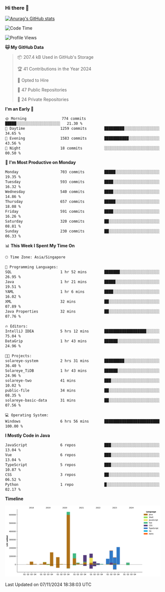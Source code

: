 ### Hi there 👋

[![Anurag's GitHub stats](https://github-readme-stats.vercel.app/api?username=xiumu2017&show_icons=true&theme=radical)](https://github.com/anuraghazra/github-readme-stats)

<!--
**xiumu2017/xiumu2017** is a ✨ _special_ ✨ repository because its `README.md` (this file) appears on your GitHub profile.

Here are some ideas to get you started:

- 🔭 I’m currently working on ...
- 🌱 I’m currently learning ...
- 👯 I’m looking to collaborate on ...
- 🤔 I’m looking for help with ...
- 💬 Ask me about ...
- 📫 How to reach me: ...
- 😄 Pronouns: ...
- ⚡ Fun fact: ...
-->

<!--START_SECTION:waka-->
![Code Time](http://img.shields.io/badge/Code%20Time-2%2C470%20hrs%2010%20mins-blue)

![Profile Views](http://img.shields.io/badge/Profile%20Views-1-blue)

**🐱 My GitHub Data** 

> 📦 207.4 kB Used in GitHub's Storage 
 > 
> 🏆 41 Contributions in the Year 2024
 > 
> 💼 Opted to Hire
 > 
> 📜 47 Public Repositories 
 > 
> 🔑 24 Private Repositories 
 > 
**I'm an Early 🐤** 

```text
🌞 Morning                774 commits         █████░░░░░░░░░░░░░░░░░░░░   21.30 % 
🌆 Daytime                1259 commits        █████████░░░░░░░░░░░░░░░░   34.65 % 
🌃 Evening                1583 commits        ███████████░░░░░░░░░░░░░░   43.56 % 
🌙 Night                  18 commits          ░░░░░░░░░░░░░░░░░░░░░░░░░   00.50 % 
```
📅 **I'm Most Productive on Monday** 

```text
Monday                   703 commits         █████░░░░░░░░░░░░░░░░░░░░   19.35 % 
Tuesday                  593 commits         ████░░░░░░░░░░░░░░░░░░░░░   16.32 % 
Wednesday                540 commits         ████░░░░░░░░░░░░░░░░░░░░░   14.86 % 
Thursday                 657 commits         █████░░░░░░░░░░░░░░░░░░░░   18.08 % 
Friday                   591 commits         ████░░░░░░░░░░░░░░░░░░░░░   16.26 % 
Saturday                 320 commits         ██░░░░░░░░░░░░░░░░░░░░░░░   08.81 % 
Sunday                   230 commits         ██░░░░░░░░░░░░░░░░░░░░░░░   06.33 % 
```


📊 **This Week I Spent My Time On** 

```text
🕑︎ Time Zone: Asia/Singapore

💬 Programming Languages: 
SQL                      1 hr 52 mins        ███████░░░░░░░░░░░░░░░░░░   26.95 % 
Java                     1 hr 21 mins        █████░░░░░░░░░░░░░░░░░░░░   19.51 % 
YAML                     1 hr 6 mins         ████░░░░░░░░░░░░░░░░░░░░░   16.02 % 
XML                      32 mins             ██░░░░░░░░░░░░░░░░░░░░░░░   07.89 % 
Java Properties          32 mins             ██░░░░░░░░░░░░░░░░░░░░░░░   07.76 % 

🔥 Editors: 
IntelliJ IDEA            5 hrs 12 mins       ███████████████████░░░░░░   75.04 % 
DataGrip                 1 hr 43 mins        ██████░░░░░░░░░░░░░░░░░░░   24.96 % 

🐱‍💻 Projects: 
solareye-system          2 hrs 31 mins       █████████░░░░░░░░░░░░░░░░   36.40 % 
Solareye_TiDB            1 hr 43 mins        ██████░░░░░░░░░░░░░░░░░░░   24.96 % 
solareye-two             41 mins             ███░░░░░░░░░░░░░░░░░░░░░░   10.02 % 
public-file              34 mins             ██░░░░░░░░░░░░░░░░░░░░░░░   08.35 % 
solareye-basic-data      31 mins             ██░░░░░░░░░░░░░░░░░░░░░░░   07.56 % 

💻 Operating System: 
Windows                  6 hrs 56 mins       █████████████████████████   100.00 % 
```

**I Mostly Code in Java** 

```text
JavaScript               6 repos             ███░░░░░░░░░░░░░░░░░░░░░░   13.04 % 
Vue                      6 repos             ███░░░░░░░░░░░░░░░░░░░░░░   13.04 % 
TypeScript               5 repos             ███░░░░░░░░░░░░░░░░░░░░░░   10.87 % 
CSS                      3 repos             ██░░░░░░░░░░░░░░░░░░░░░░░   06.52 % 
Python                   1 repo              █░░░░░░░░░░░░░░░░░░░░░░░░   02.17 % 
```



**Timeline**

![Lines of Code chart](https://raw.githubusercontent.com/xiumu2017/xiumu2017/main/assets/bar_graph.png)


 Last Updated on 07/11/2024 18:38:03 UTC
<!--END_SECTION:waka-->
